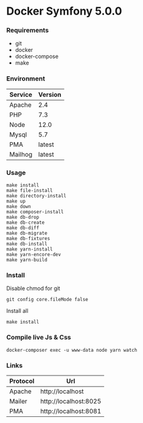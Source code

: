 # Docker Symfony 5.0.0 

### Requirements

- git
- docker
- docker-compose
- make

### Environment

| Service   | Version |
| --------- | ------- |
| Apache    | 2.4     |
| PHP       | 7.3     |
| Node      | 12.0    |
| Mysql     | 5.7     |
| PMA       | latest  |
| Mailhog   | latest  |

### Usage

```
make install
make file-install
make directory-install
make up
make down
make composer-install
make db-drop
make db-create
make db-diff
make db-migrate
make db-fixtures
make db-install
make yarn-install
make yarn-encore-dev
make yarn-build
```

### Install

Disable chmod for git

```
git config core.fileMode false
```

Install all

```
make install
```

### Compile live Js & Css

```
docker-composer exec -u www-data node yarn watch
```

### Links

| Protocol  | Url                      |
| --------- | ------------------------ |
| Apache    | http://localhost         |
| Mailer    | http://localhost:8025    |
| PMA       | http://localhost:8081    |